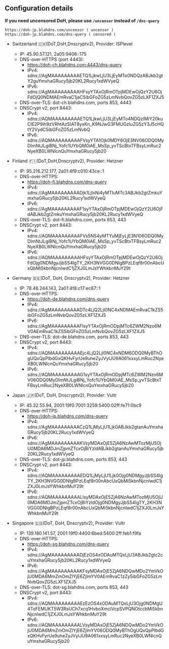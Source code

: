 ## Configuration details 

**If you need uncensored DoH, please use `/uncensor` instead of `/dns-query`**
```
https://doh-jp.blahdns.com/uncensor ( uncensor )
https://doh-jp.blahdns.com/dns-query ( censored )
```


- Switzerland 🇨🇭(DoT,DoH,Dnscryptv2), Provider: ISPlevel

  * IP: 45.90.57.121, 2a05:9406::175
  * DNS-over-HTTPS (port 4443):
    * https://doh-ch.blahdns.com:4443/dns-query
    * IPv4: sdns://AgMAAAAAAAAAETQ1LjkwLjU3LjEyMTo0NDQzABJkb2gtY2guYmxhaGRucy5jb20KL2Rucy1xdWVyeQ
    * IPv6: sdns://AgMAAAAAAAAAHFsyYTAxOjRmOTpjMDEwOjQzY2U6OjFdOjQ0NDMAEmRvaC1jaC5ibGFoZG5zLmNvbQovZG5zLXF1ZXJ5
  * DNS-over-TLS: dot-ch.blahdns.com, ports 853, 4443
  * DNSCrypt v2, port 8443:
    * IPv4: sdns://AQMAAAAAAAAAETQ1LjkwLjU3LjEyMTo4NDQzIMiY20kuCIE2P9ih9zVRhtAzSIAT8yxKn_K9NJwG3FMUGzIuZG5zY3J5cHQtY2VydC5ibGFoZG5zLmNvbQ
    * IPv6: sdns://AQMAAAAAAAAAFVsyYTA1Ojk0MDY6OjE3NV06ODQ0MyDImNtJLgiBNj_Yofc1UYbQM0iAE_MsSp_yvTScBtxTFBsyLmRuc2NyeXB0LWNlcnQuYmxhaGRucy5jb20

- Finland 🇫🇮(DoT,DoH,Dnscryptv2), Provider: Hetzner
  * IP: 95.216.212.177, 2a01:4f9:c010:43ce::1
  * DNS-over-HTTPS:
    * https://doh-fi.blahdns.com/dns-query
    * IPv4: sdns://AgMAAAAAAAAADjk1LjIxNi4yMTIuMTc3ABJkb2gtZmkuYmxhaGRucy5jb20KL2Rucy1xdWVyeQ
    * IPv6: sdns://AgMAAAAAAAAAF1syYTAxOjRmOTpjMDEwOjQzY2U6OjFdABJkb2gtZmkuYmxhaGRucy5jb20KL2Rucy1xdWVyeQ
  * DNS-over-TLS: dot-fi.blahdns.com, ports 853, 443 
  * DNSCrypt v2, port 8443:
    * IPv4: sdns://AQMAAAAAAAAAFVs5NS4yMTYuMjEyLjE3N106ODQ0MyDImNtJLgiBNj_Yofc1UYbQM0iAE_MsSp_yvTScBtxTFBsyLmRuc2NyeXB0LWNlcnQuYmxhaGRucy5jb20
    * IPv6: sdns://AQMAAAAAAAAAHFsyYTAxOjRmOTpjMDEwOjQzY2U6OjFdOjg0NDMgyJjbSS4IgTY_2KH3NVGG0DNIgBPzLEqf8r00nAbcUxQbMi5kbnNjcnlwdC1jZXJ0LmJsYWhkbnMuY29t

- Germany 🇩🇪(DoT, DoH, Dnscryptv2), Provider: Hetzner
  * IP: 78.46.244.143, 2a01:4f8:c17:ec67::1
  * DNS-over-HTTPS: 
    * https://doh-de.blahdns.com/dns-query
    * IPv4: sdns://AgMAAAAAAAAADTc4LjQ2LjI0NC4xNDMAEmRvaC1kZS5ibGFoZG5zLmNvbQovZG5zLXF1ZXJ5
    * IPv6: sdns://AgMAAAAAAAAAFlsyYTAxOjRmODpjMTc6ZWM2Nzo6MV0AEmRvaC1kZS5ibGFoZG5zLmNvbQovZG5zLXF1ZXJ5
  * DNS-over-TLS: dot-de.blahdns.com, ports 853, 443
  * DNSCrypt v2, port 8443:
    * IPv4: sdns://AQMAAAAAAAAAEjc4LjQ2LjI0NC4xNDM6ODQ0MyBThOgUQxQpPlbdGxQKHvFyrUe9uheZyJVylJU9A061xxsyLmRuc2NyeXB0LWNlcnQuYmxhaGRucy5jb20
    * IPv6: sdns://AQMAAAAAAAAAG1syYTAxOjRmODpjMTc6ZWM2Nzo6MV06ODQ0MyDImNtJLgiBNj_Yofc1UYbQM0iAE_MsSp_yvTScBtxTFBsyLmRuc2NyeXB0LWNlcnQuYmxhaGRucy5jb20

- Japan 🇯🇵(DoT, DoH, Dnscryptv2), Provider: Vultr
  * IP: 45.32.55.94, 2001:19f0:7001:3259:5400:02ff:fe71:0bc9
  * DNS-over-HTTPS: 
    * https://doh-jp.blahdns.com/dns-query
    * IPv4: sdns://AgMAAAAAAAAACzQ1LjMyLjU1Ljk0ABJkb2gtanAuYmxhaGRucy5jb20KL2Rucy1xdWVyeQ
    * IPv6: sdns://AgMAAAAAAAAAKVsyMDAxOjE5ZjA6NzAwMTozMjU5OjU0MDA6MDJmZjpmZTcxOjBiYzldABJkb2gtanAuYmxhaGRucy5jb20KL2Rucy1xdWVyeQ
  * DNS-over-TLS: dot-jp.blahdns.com, ports 853, 443
  * DNSCrypt v2, port 8443:
    * IPv4: sdns://AQMAAAAAAAAAEDQ1LjMyLjU1Ljk0Ojg0NDMgyJjbSS4IgTY_2KH3NVGG0DNIgBPzLEqf8r00nAbcUxQbMi5kbnNjcnlwdC1jZXJ0LmJsYWhkbnMuY29t
    * IPv6:  sdns://AQMAAAAAAAAALlsyMDAxOjE5ZjA6NzAwMTozMjU5OjU0MDA6MDJmZjpmZTcxOjBiYzldOjg0NDMgyJjbSS4IgTY_2KH3NVGG0DNIgBPzLEqf8r00nAbcUxQbMi5kbnNjcnlwdC1jZXJ0LmJsYWhkbnMuY29t

- Singapore 🇸🇬(DoT, DoH, Dnscryptv2), Provider: Vultr
  * IP: 139.180.141.57, 2001:19f0:4400:6bed:5400:2ff:feb1:f9fa
  * DNS-over-HTTPS: 
    * https://doh-sg.blahdns.com/dns-query
    * IPv4: sdns://AgMAAAAAAAAADjEzOS4xODAuMTQxLjU3ABJkb2gtc2cuYmxhaGRucy5jb20KL2Rucy1xdWVyeQ
    * IPv6: sdns://AgMAAAAAAAAAKFsyMDAxOjE5ZjA6NDQwMDo2YmVkOjU0MDA6MmZmOmZlYjE6ZjlmYV0AEmRvaC1zZy5ibGFoZG5zLmNvbQovZG5zLXF1ZXJ5
  * DNS-over-TLS: dot-sg.blahdns.com, ports 853, 443
  * DNSCrypt v2, port 8443:
    * IPv4: sdns://AQMAAAAAAAAAEzEzOS4xODAuMTQxLjU3Ojg0NDMgU4ToFEMUKT5W3RsUCh7xcq1HvboXmciVcpSVPQNOtccbMi5kbnNjcnlwdC1jZXJ0LmJsYWhkbnMuY29t
    * IPv6: sdns://AQMAAAAAAAAALVsyMDAxOjE5ZjA6NDQwMDo2YmVkOjU0MDA6MmZmOmZlYjE6ZjlmYV06ODQ0MyBThOgUQxQpPlbdGxQKHvFyrUe9uheZyJVylJU9A061xxsyLmRuc2NyeXB0LWNlcnQuYmxhaGRucy5jb20
